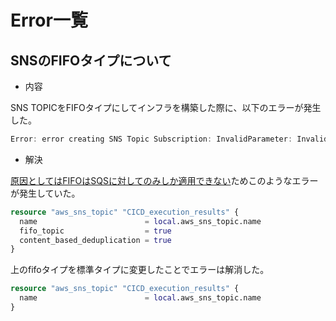 # Error一覧

## SNSのFIFOタイプについて

- 内容

SNS TOPICをFIFOタイプにしてインフラを構築した際に、以下のエラーが発生した。

```powershell
Error: error creating SNS Topic Subscription: InvalidParameter: Invalid parameter: Invalid protocol type: email │ status code: 400, request id:....
```

- 解決

[原因としてはFIFOはSQSに対してのみしか適用できない](https://stackoverflow.com/questions/64540867/why-do-i-get-an-error-when-trying-to-add-an-sns-trigger-to-my-aws-lambda-functio)ためこのようなエラーが発生していた。


```terraform
resource "aws_sns_topic" "CICD_execution_results" {
  name                        = local.aws_sns_topic.name
  fifo_topic                  = true
  content_based_deduplication = true
}
```

上のfifoタイプを標準タイプに変更したことでエラーは解消した。

```terraform
resource "aws_sns_topic" "CICD_execution_results" {
  name                        = local.aws_sns_topic.name
}
```
